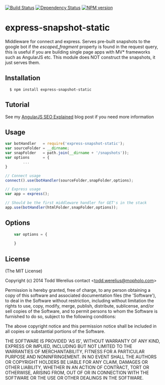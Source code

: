 [![Build Status](https://secure.travis-ci.org/Todd-Werelius/express-snapshot-static.png)](http://travis-ci.org/Todd-Werelius/express-snapshot-static)
[![Dependency Status](https://gemnasium.com/Todd-Werelius/express-snapshot-static.svg)](https://gemnasium.com/Todd-Werelius/express-snapshot-static)
[![NPM version](https://badge.fury.io/gh/todd-werelius%2Fexpress-snapshot-static.png)](http://badge.fury.io/js/express-snapshot-static)

# express-snapshot-static

Middleware for connect and express.  Serves pre-built snapshots to the google bot if the
_escaped_fragment_ property is found in the request query, this is useful if you are building single page apps with MV*
frameworks such as AngularJS etc.  This module does NOT construct the snapshots, it just serves them. 

## Installation

	  $ npm install express-snapshot-static

## Tutorial
See my [AngularJS SEO Explained](http://mofodv.com/anfularjs-seo) blog post if you need more information


## Usage

```javascript
var botHandler   = require('express-snapshot-static');
var sourceFolder = __dirname;
var snapFolder   = path.join(__dirname + '/snapshots'));
var options      = {
        ...
}

// Connect usage
connect().use(botHandler(sourceFolder,snapFolder,options);

// Express usage
var app = express();

// Should be the first middleware handler for GET's in the stack
app.use(botHandler(htmlFolder,snapFolder,options));

```

## Options

```javascript
    var options = {
    	
    }	
```

## License 

(The MIT License)

Copyright (c) 2014 Todd Werelius contact &lt;todd.werelius@mopholo.com&gt;

Permission is hereby granted, free of charge, to any person obtaining
a copy of this software and associated documentation files (the
'Software'), to deal in the Software without restriction, including
without limitation the rights to use, copy, modify, merge, publish,
distribute, sublicense, and/or sell copies of the Software, and to
permit persons to whom the Software is furnished to do so, subject to
the following conditions:

The above copyright notice and this permission notice shall be
included in all copies or substantial portions of the Software.

THE SOFTWARE IS PROVIDED 'AS IS', WITHOUT WARRANTY OF ANY KIND,
EXPRESS OR IMPLIED, INCLUDING BUT NOT LIMITED TO THE WARRANTIES OF
MERCHANTABILITY, FITNESS FOR A PARTICULAR PURPOSE AND NONINFRINGEMENT.
IN NO EVENT SHALL THE AUTHORS OR COPYRIGHT HOLDERS BE LIABLE FOR ANY
CLAIM, DAMAGES OR OTHER LIABILITY, WHETHER IN AN ACTION OF CONTRACT,
TORT OR OTHERWISE, ARISING FROM, OUT OF OR IN CONNECTION WITH THE
SOFTWARE OR THE USE OR OTHER DEALINGS IN THE SOFTWARE.


